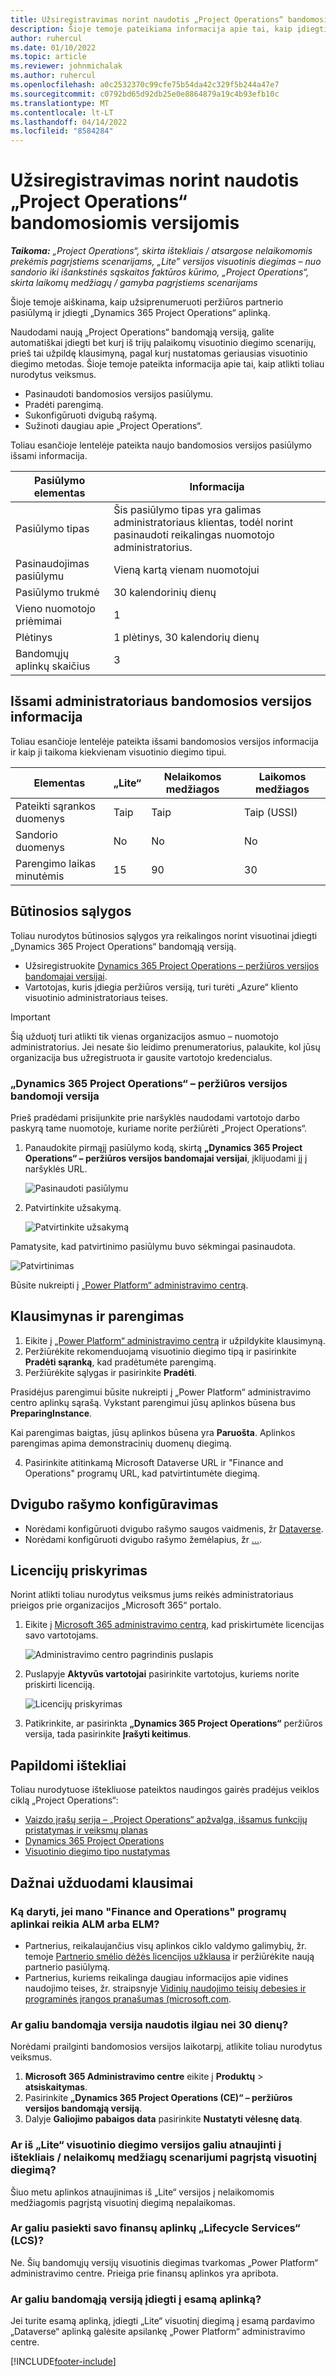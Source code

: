 ```yaml
---
title: Užsiregistravimas norint naudotis „Project Operations“ bandomosiomis versijomis
description: Šioje temoje pateikiama informacija apie tai, kaip įdiegti „Dynamics 365 Project Operations“ bandomąją versiją.
author: ruhercul
ms.date: 01/10/2022
ms.topic: article
ms.reviewer: johnmichalak
ms.author: ruhercul
ms.openlocfilehash: a0c2532370c99cfe75b54da42c329f5b244a47e7
ms.sourcegitcommit: c0792bd65d92db25e0e8864879a19c4b93efb10c
ms.translationtype: MT
ms.contentlocale: lt-LT
ms.lasthandoff: 04/14/2022
ms.locfileid: "8584284"
---
```

# <a name="sign-up-for-project-operations-trials"></a>Užsiregistravimas norint naudotis „Project Operations“ bandomosiomis versijomis 

_**Taikoma:** „Project Operations“, skirta ištekliais / atsargose nelaikomomis prekėmis pagrįstiems scenarijams, „Lite” versijos visuotinis diegimas – nuo sandorio iki išankstinės sąskaitos faktūros kūrimo, „Project Operations“, skirta laikomų medžiagų / gamyba pagrįstiems scenarijams_ 



Šioje temoje aiškinama, kaip užsiprenumeruoti peržiūros partnerio pasiūlymą ir įdiegti „Dynamics 365 Project Operations“ aplinką.

Naudodami naują „Project Operations“ bandomąją versiją, galite automatiškai įdiegti bet kurį iš trijų palaikomų visuotinio diegimo scenarijų, prieš tai užpildę klausimyną, pagal kurį nustatomas geriausias visuotinio diegimo metodas. Šioje temoje pateikta informacija apie tai, kaip atlikti toliau nurodytus veiksmus.

- Pasinaudoti bandomosios versijos pasiūlymu.
- Pradėti parengimą.
- Sukonfigūruoti dvigubą rašymą.
- Sužinoti daugiau apie „Project Operations“. 

Toliau esančioje lentelėje pateikta naujo bandomosios versijos pasiūlymo išsami informacija.

| **Pasiūlymo elementas**               | **Informacija**                                  |
|------------------------------|----------------------------------------------|
| Pasiūlymo tipas                   | Šis pasiūlymo tipas yra galimas administratoriaus klientas, todėl norint pasinaudoti reikalingas nuomotojo administratorius. |
| Pasinaudojimas pasiūlymu                    | Vieną kartą vienam nuomotojui                          |
| Pasiūlymo trukmė               | 30 kalendorinių dienų                             |
| Vieno nuomotojo priėmimai       | 1                                            |
| Plėtinys                    | 1 plėtinys, 30 kalendorių dienų               |
| Bandomųjų aplinkų skaičius | 3                                            |


## <a name="admin-trial-details"></a>Išsami administratoriaus bandomosios versijos informacija
Toliau esančioje lentelėje pateikta išsami bandomosios versijos informacija ir kaip ji taikoma kiekvienam visuotinio diegimo tipui.

| **Elementas**                      | **„Lite“**                                     | **Nelaikomos medžiagos** | **Laikomos medžiagos** |
|-------------------------------|----------------------------------------------|---------------------------|-----------------------|
| Pateikti sąrankos duomenys           | Taip                                          | Taip                       | Taip (USSI)            |
| Sandorio duomenys            | No                                           | No                        | No                    |
| Parengimo laikas minutėmis  | 15                                           | 90                        | 30                    |
 
## <a name="prerequisites"></a>Būtinosios sąlygos
Toliau nurodytos būtinosios sąlygos yra reikalingos norint visuotinai įdiegti „Dynamics 365 Project Operations“ bandomąją versiją.

- Užsiregistruokite [Dynamics 365 Project Operations – peržiūros versijos bandomajai versijai](https://www.aka.ms/try-po).
- Vartotojas, kuris įdiegia peržiūros versiją, turi turėti „Azure“ kliento visuotinio administratoriaus teises.

> [!IMPORTANT]
> Šią užduotį turi atlikti tik vienas organizacijos asmuo – nuomotojo administratorius. Jei nesate šio leidimo prenumeratorius, palaukite, kol jūsų organizacija bus užregistruota ir gausite vartotojo kredencialus.

### <a name="dynamics-365-project-operations---preview-trial"></a>„Dynamics 365 Project Operations“ – peržiūros versijos bandomoji versija 

Prieš pradėdami prisijunkite prie naršyklės naudodami vartotojo darbo paskyrą tame nuomotoje, kuriame norite peržiūrėti „Project Operations“.

1. Panaudokite pirmąjį pasiūlymo kodą, skirtą **„Dynamics 365 Project Operations“ – peržiūros versijos bandomajai versijai**, įklijuodami jį į naršyklės URL.

    ![Pasinaudoti pasiūlymu](./media/16RedeemFirstOfferNew.png)

2. Patvirtinkite užsakymą.

    ![Patvirtinkite užsakymą](./media/17ConfirmOrderNew.png)

  Pamatysite, kad patvirtinimo pasiūlymu buvo sėkmingai pasinaudota.

   ![Patvirtinimas](./media/18OrderConfirmationNew.png)

  Būsite nukreipti į [„Power Platform“ administravimo centrą](https://admin.powerplatform.microsoft.com/projectoperationstrial).

## <a name="questionnaire-and-provisioning"></a>Klausimynas ir parengimas

1.  Eikite į [„Power Platform“ administravimo centrą](https://admin.powerplatform.com/projectoperationstrial) ir užpildykite klausimyną.  
2.  Peržiūrėkite rekomenduojamą visuotinio diegimo tipą ir pasirinkite **Pradėti sąranką**, kad pradėtumėte parengimą.
3.  Peržiūrėkite sąlygas ir pasirinkite **Pradėti**.

   Prasidėjus parengimui būsite nukreipti į „Power Platform“ administravimo centro aplinkų sąrašą. Vykstant parengimui jūsų aplinkos būsena bus **PreparingInstance**.
 
  Kai parengimas baigtas, jūsų aplinkos būsena yra **Paruošta**. Aplinkos parengimas apima demonstracinių duomenų diegimą.
 
4.  Pasirinkite atitinkamą Microsoft Dataverse URL ir "Finance and Operations" programų URL, kad patvirtintumėte diegimą.

## <a name="configuring-dual-write"></a>Dvigubo rašymo konfigūravimas
- Norėdami konfigūruoti dvigubo rašymo saugos vaidmenis, žr [Dataverse](resource-provision-new-environment.md).
- Norėdami konfigūruoti dvigubo rašymo žemėlapius, žr [...](resource-provision-new-environment.md#run-project-operations-dual-write-maps).

## <a name="assign-licenses"></a>Licencijų priskyrimas

Norint atlikti toliau nurodytus veiksmus jums reikės administratoriaus prieigos prie organizacijos „Microsoft 365“ portalo.

1. Eikite į [Microsoft 365 administravimo centrą](https://portal.office.com/), kad priskirtumėte licencijas savo vartotojams.

   ![Administravimo centro pagrindinis puslapis](./media/14AdminPortal.png)

2. Puslapyje **Aktyvūs vartotojai** pasirinkite vartotojus, kuriems norite priskirti licenciją.

   ![Licencijų priskyrimas](./media/15AssignLicenses.png)

3. Patikrinkite, ar pasirinkta **„Dynamics 365 Project Operations“** peržiūros versija, tada pasirinkite **Įrašyti keitimus**.

## <a name="additional-resources"></a>Papildomi ištekliai

Toliau nurodytuose ištekliuose pateiktos naudingos gairės pradėjus veiklos ciklą „Project Operations“:

- [Vaizdo įrašų serija – „Project Operations“ apžvalga, išsamus funkcijų pristatymas ir veiksmų planas](https://youtube.com/playlist?list=PLcakwueIHoT_LJ3Fr1tHnkPk5lioqE6uH)
- [Dynamics 365 Project Operations](/learn/modules/examine-dynamics-365-project-operations/)
- [Visuotinio diegimo tipo nustatymas](determine-deployment-type.md)

## <a name="frequently-asked-questions"></a>Dažnai užduodami klausimai

### <a name="what-if-i-require-alm-or-elm-for-my-finance-and-operations-apps-environment"></a>Ką daryti, jei mano "Finance and Operations" programų aplinkai reikia ALM arba ELM?

- Partnerius, reikalaujančius visų aplinkos ciklo valdymo galimybių, žr. temoje [Partnerio smėlio dėžės licencijos užklausa](https://experience.dynamics.com/requestlicense) ir peržiūrėkite naują partnerio pasiūlymą. 
- Partnerius, kuriems reikalinga daugiau informacijos apie vidines naudojimo teises, žr. straipsnyje [Vidinių naudojimo teisių debesies ir programinės įrangos pranašumas (microsoft.com](https://partner.microsoft.com/membership/internal-use-software).

### <a name="can-i-extend-my-trial-beyond-30-days"></a>Ar galiu bandomąja versija naudotis ilgiau nei 30 dienų?
Norėdami prailginti bandomosios versijos laikotarpį, atlikite toliau nurodytus veiksmus.

1. **Microsoft 365 Administravimo centre** eikite į **Produktų** > **atsiskaitymas**.
2. Pasirinkite **„Dynamics 365 Project Operations (CE)“ – peržiūros versijos bandomąją versiją**.
3. Dalyje **Galiojimo pabaigos data** pasirinkite **Nustatyti vėlesnę datą**.

### <a name="can-i-upgrade-from-the-lite-deployment-to-the-resourcenon-stocked-based-scenario-deployment"></a>Ar iš „Lite“ visuotinio diegimo versijos galiu atnaujinti į ištekliais / nelaikomų medžiagų scenarijumi pagrįstą visuotinį diegimą?
Šiuo metu aplinkos atnaujinimas iš „Lite“ versijos į nelaikomomis medžiagomis pagrįstą visuotinį diegimą nepalaikomas.

### <a name="can-i-access-lifecycle-services-lcs-for-my-finance-environments"></a>Ar galiu pasiekti savo finansų aplinkų „Lifecycle Services“ (LCS)?  
Ne. Šių bandomųjų versijų visuotinis diegimas tvarkomas „Power Platform“ administravimo centre. Prieiga prie finansų aplinkos yra apribota.

### <a name="can-i-install-my-trial-on-an-existing-environment"></a>Ar galiu bandomąją versiją įdiegti į esamą aplinką?
Jei turite esamą aplinką, įdiegti „Lite“ visuotinį diegimą į esamą pardavimo „Dataverse“ aplinką galėsite apsilankę „Power Platform“ administravimo centre.

[!INCLUDE[footer-include](../includes/footer-banner.md)]
